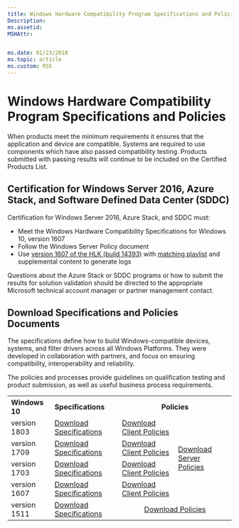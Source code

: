 ```yaml
---
title: Windows Hardware Compatibility Program Specifications and Policies
Description: 
ms.assetid: 
MSHAttr: 


ms.date: 01/23/2018
ms.topic: article
ms.custom: RS5
---
```


# Windows Hardware Compatibility Program Specifications and Policies

When products meet the minimum requirements it ensures that the application and device are compatible. Systems are required to use components which have also passed compatibility testing. Products submitted with passing results will continue to be included on the Certified Products List.

## Certification for Windows Server 2016, Azure Stack, and Software Defined Data Center (SDDC)

Certification for Windows Server 2016, Azure Stack, and SDDC must:

 - Meet the Windows Hardware Compatibility Specifications for Windows 10, version 1607 
 - Follow the Windows Server Policy document
 - Use [version 1607 of the HLK (build 14393)](https://go.microsoft.com/fwlink/p/?LinkID=404112) with [matching playlist](http://aka.ms/hlkplaylist) and supplemental content to generate logs

Questions about the Azure Stack or SDDC programs or how to submit the results for solution validation should be directed to the appropriate Microsoft technical account manager or partner management contact.

## Download Specifications and Policies Documents

The specifications define how to build Windows-compatible devices, systems, and filter drivers across all Windows Platforms. They were developed in collaboration with partners, and focus on ensuring compatibility, interoperability and reliability. 

The policies and processes provide guidelines on qualification testing and product submission, as well as useful business process requirements.

<table width="100%">
  <tr>
    <th align="left">Windows 10</th>
    <th align ="left">Specifications</th>
    <th colspan="2">Policies</th>
  </tr>
  <tr>
    <td>version 1803</td>
    <td><a href="#">Download Specifications</a></td>
    <td><a href="#">Download Client Policies</a></td>
    <td rowspan="4"><a href="#">Download Server Policies</a></td>
  </tr>
  <tr>
    <td>version 1709</td>
    <td><a href="#">Download Specifications</a></td>
    <td><a href="#">Download Client Policies</a></td>
  </tr>
  <tr>
    <td>version 1703 </td>
    <td><a href="#">Download Specifications</td>
    <td><a href="#">Download Client Policies</a></td>
  </tr>
  <tr>
    <td>version 1607</td>
    <td><a href="#">Download Specifications</td>
    <td><a href="#">Download Client Policies</a></td>
  </tr>
  <tr>
    <td>version 1511</td>
    <td><a href="#">Download Specifications</td>
    <td colspan="2" align="center"><a href="#">Download Policies</a></td>
  </tr>
</table>



